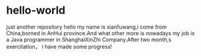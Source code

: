 # hello-world
just another repository
hello my name is xianfuwang,i come from China,borned in AnHui province.And what other more is nowadays my job is a Java programmer in ShanghaiXinZhi Company.After two month,s exercitation， i have made some progress!
